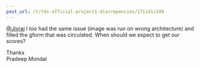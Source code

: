```yaml
---
post_url: /t/tds-official-project1-discrepencies/171141/249
---
```

[@Jivraj](/u/jivraj) I too had the same issue (image was run on wrong architecture) and filled the gform that was circulated. When should we expect to get our scores?

Thanks  
Pradeep Mondal